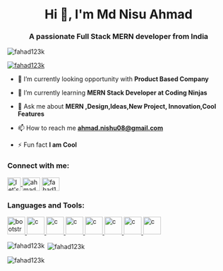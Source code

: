 <h1 align="center">Hi 👋, I'm Md Nisu Ahmad</h1>
<h3 align="center">A passionate Full Stack MERN developer from India</h3>

<p align="left"> <img src="https://komarev.com/ghpvc/?username=fahad123k&label=Profile%20views&color=0e75b6&style=flat" alt="fahad123k" /> </p>

<p align="left"> <a href="https://github.com/ryo-ma/github-profile-trophy"><img src="https://github-profile-trophy.vercel.app/?username=fahad123k" alt="fahad123k" /></a> </p>

- 🔭 I’m currently looking opportunity with **Product Based Company**

- 🌱 I’m currently learning **MERN Stack Developer at Coding Ninjas**

- 💬 Ask me about **MERN ,Design,Ideas,New Project, Innovation,Cool Features**

- 📫 How to reach me **ahmad.nishu08@gmail.com**

- ⚡ Fun fact **I am Cool**

<h3 align="left">Connect with me:</h3>
<p align="left">
<a href="[https://www.youtube.com/results?search_query=lets+play+code](https://www.youtube.com/@letsplaycode9359)" target="blank">
   <img align="center" src="https://cdn-icons-png.flaticon.com/512/3670/3670147.png" alt="let's play code" height="30" />
   </a>
<a href="https://www.hackerrank.com/ahmad_nishu08" target="blank"><img align="center" src="" alt="ahmad_nishu08" height="30" width="40" /></a>
<a href="https://www.leetcode.com/fahad123k" target="blank"><img align="center" src="" alt="fahad123k" height="30" width="40" /></a>
</p>

<h3 align="left">Languages and Tools:</h3>


<!--languages and tools  -->
<p align="left"> 
   <!-- bootstrap icon -->
        <a href="https://getbootstrap.com" target="_blank" rel="noreferrer">
            <img 
            src="https://cdn-icons-png.flaticon.com/512/5968/5968672.png"
                alt="bootstrap" width="40" height="40" />
        </a>
        <!-- c -->
        <a href="https://www.cprogramming.com/" target="_blank" rel="noreferrer">
            <img src="https://cdn-icons-png.flaticon.com/512/3103/3103956.png" alt="c"
                width="40" height="40" />
        </a>
        <!-- js -->
        <a href="https://www.JavaScript.com/" target="_blank" rel="noreferrer">
            <img src="https://cdn-icons-png.flaticon.com/512/1199/1199124.png" alt="c"
                width="40" height="40" />
        </a>
        <!-- html5 -->
        <a href="https://www.html5com/" target="_blank" rel="noreferrer">
            <img src="https://cdn-icons-png.flaticon.com/512/38/38497.png" alt="c"
                width="40" height="40" />
        </a>
        <!-- css -->
        <a href="https://www.css3com/" target="_blank" rel="noreferrer">
            <img src="https://cdn-icons-png.flaticon.com/512/5968/5968242.png" alt="c"
                width="40" height="40" />
        </a>
        <a href="https://www.cprogramming.com/" target="_blank" rel="noreferrer">
            <img src="https://cdn-icons-png.flaticon.com/512/3103/3103956.png" alt="c"
                width="40" height="40" />
        </a>
        <a href="https://www.cprogramming.com/" target="_blank" rel="noreferrer">
            <img src="https://cdn-icons-png.flaticon.com/512/3103/3103956.png" alt="c"
                width="40" height="40" />
        </a>
        <a href="https://www.cprogramming.com/" target="_blank" rel="noreferrer">
            <img src="https://cdn-icons-png.flaticon.com/512/3103/3103956.png" alt="c"
                width="40" height="40" />
        </a>
</p>

<p><img align="left" src="https://github-readme-stats.vercel.app/api/top-langs?username=fahad123k&show_icons=true&locale=en&layout=compact" alt="fahad123k" /></p>

<p>&nbsp;<img align="center" src="https://github-readme-stats.vercel.app/api?username=fahad123k&show_icons=true&locale=en" alt="fahad123k" /></p>

<p><img align="center" src="https://github-readme-streak-stats.herokuapp.com/?user=fahad123k&" alt="fahad123k" /></p>
